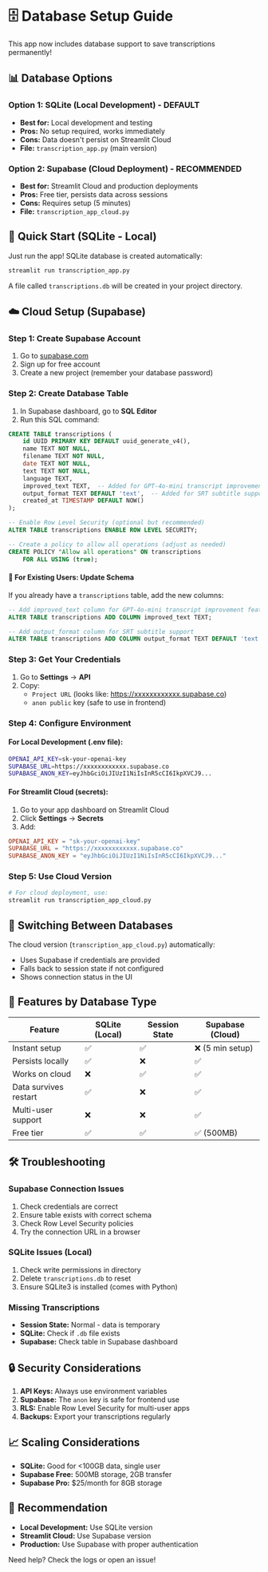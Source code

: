 # 🗄️ Database Setup Guide

This app now includes database support to save transcriptions permanently!

## 📊 Database Options

### Option 1: SQLite (Local Development) - DEFAULT
- **Best for:** Local development and testing
- **Pros:** No setup required, works immediately
- **Cons:** Data doesn't persist on Streamlit Cloud
- **File:** `transcription_app.py` (main version)

### Option 2: Supabase (Cloud Deployment) - RECOMMENDED
- **Best for:** Streamlit Cloud and production deployments
- **Pros:** Free tier, persists data across sessions
- **Cons:** Requires setup (5 minutes)
- **File:** `transcription_app_cloud.py`

## 🚀 Quick Start (SQLite - Local)

Just run the app! SQLite database is created automatically:
```bash
streamlit run transcription_app.py
```

A file called `transcriptions.db` will be created in your project directory.

## ☁️ Cloud Setup (Supabase)

### Step 1: Create Supabase Account
1. Go to [supabase.com](https://supabase.com)
2. Sign up for free account
3. Create a new project (remember your database password)

### Step 2: Create Database Table
1. In Supabase dashboard, go to **SQL Editor**
2. Run this SQL command:

```sql
CREATE TABLE transcriptions (
    id UUID PRIMARY KEY DEFAULT uuid_generate_v4(),
    name TEXT NOT NULL,
    filename TEXT NOT NULL,
    date TEXT NOT NULL,
    text TEXT NOT NULL,
    language TEXT,
    improved_text TEXT,  -- Added for GPT-4o-mini transcript improvement
    output_format TEXT DEFAULT 'text',  -- Added for SRT subtitle support
    created_at TIMESTAMP DEFAULT NOW()
);

-- Enable Row Level Security (optional but recommended)
ALTER TABLE transcriptions ENABLE ROW LEVEL SECURITY;

-- Create a policy to allow all operations (adjust as needed)
CREATE POLICY "Allow all operations" ON transcriptions
    FOR ALL USING (true);
```

#### 🔄 **For Existing Users: Update Schema**
If you already have a `transcriptions` table, add the new columns:
```sql
-- Add improved_text column for GPT-4o-mini transcript improvement feature
ALTER TABLE transcriptions ADD COLUMN improved_text TEXT;

-- Add output_format column for SRT subtitle support
ALTER TABLE transcriptions ADD COLUMN output_format TEXT DEFAULT 'text';
```

### Step 3: Get Your Credentials
1. Go to **Settings** → **API**
2. Copy:
   - `Project URL` (looks like: https://xxxxxxxxxxxx.supabase.co)
   - `anon public` key (safe to use in frontend)

### Step 4: Configure Environment

#### For Local Development (.env file):
```bash
OPENAI_API_KEY=sk-your-openai-key
SUPABASE_URL=https://xxxxxxxxxxxx.supabase.co
SUPABASE_ANON_KEY=eyJhbGciOiJIUzI1NiIsInR5cCI6IkpXVCJ9...
```

#### For Streamlit Cloud (secrets):
1. Go to your app dashboard on Streamlit Cloud
2. Click **Settings** → **Secrets**
3. Add:
```toml
OPENAI_API_KEY = "sk-your-openai-key"
SUPABASE_URL = "https://xxxxxxxxxxxx.supabase.co"
SUPABASE_ANON_KEY = "eyJhbGciOiJIUzI1NiIsInR5cCI6IkpXVCJ9..."
```

### Step 5: Use Cloud Version
```bash
# For cloud deployment, use:
streamlit run transcription_app_cloud.py
```

## 🔄 Switching Between Databases

The cloud version (`transcription_app_cloud.py`) automatically:
- Uses Supabase if credentials are provided
- Falls back to session state if not configured
- Shows connection status in the UI

## 📱 Features by Database Type

| Feature | SQLite (Local) | Session State | Supabase (Cloud) |
|---------|---------------|---------------|------------------|
| Instant setup | ✅ | ✅ | ❌ (5 min setup) |
| Persists locally | ✅ | ❌ | ✅ |
| Works on cloud | ❌ | ✅ | ✅ |
| Data survives restart | ✅ | ❌ | ✅ |
| Multi-user support | ❌ | ❌ | ✅ |
| Free tier | ✅ | ✅ | ✅ (500MB) |

## 🛠️ Troubleshooting

### Supabase Connection Issues
1. Check credentials are correct
2. Ensure table exists with correct schema
3. Check Row Level Security policies
4. Try the connection URL in a browser

### SQLite Issues (Local)
1. Check write permissions in directory
2. Delete `transcriptions.db` to reset
3. Ensure SQLite3 is installed (comes with Python)

### Missing Transcriptions
- **Session State:** Normal - data is temporary
- **SQLite:** Check if `.db` file exists
- **Supabase:** Check table in Supabase dashboard

## 🔒 Security Considerations

1. **API Keys:** Always use environment variables
2. **Supabase:** The `anon` key is safe for frontend use
3. **RLS:** Enable Row Level Security for multi-user apps
4. **Backups:** Export your transcriptions regularly

## 📈 Scaling Considerations

- **SQLite:** Good for <100GB data, single user
- **Supabase Free:** 500MB storage, 2GB transfer
- **Supabase Pro:** $25/month for 8GB storage

## 🎯 Recommendation

- **Local Development:** Use SQLite version
- **Streamlit Cloud:** Use Supabase version
- **Production:** Use Supabase with proper authentication

Need help? Check the logs or open an issue!